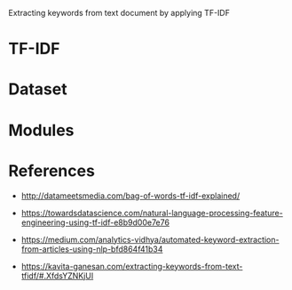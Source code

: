 Extracting keywords from text document by applying TF-IDF

# TF-IDF

# Dataset

# Modules

# References

- http://datameetsmedia.com/bag-of-words-tf-idf-explained/

- https://towardsdatascience.com/natural-language-processing-feature-engineering-using-tf-idf-e8b9d00e7e76

- https://medium.com/analytics-vidhya/automated-keyword-extraction-from-articles-using-nlp-bfd864f41b34

- https://kavita-ganesan.com/extracting-keywords-from-text-tfidf/#.XfdsYZNKjUI
